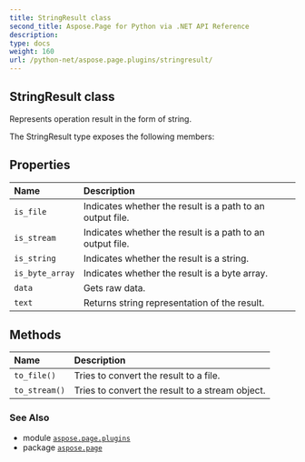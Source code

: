 ```yaml
---
title: StringResult class
second_title: Aspose.Page for Python via .NET API Reference
description: 
type: docs
weight: 160
url: /python-net/aspose.page.plugins/stringresult/
---
```


## StringResult class

Represents operation result in the form of string.



The StringResult type exposes the following members:
## Properties
| Name | Description |
| :- | :- |
| `is_file` | Indicates whether the result is a path to an output file. |
| `is_stream` | Indicates whether the result is a path to an output file. |
| `is_string` | Indicates whether the result is a string. |
| `is_byte_array` | Indicates whether the result is a byte array. |
| `data` | Gets raw data. |
| `text` | Returns string representation of the result. |
## Methods
| Name | Description |
| :- | :- |
| `to_file()` | Tries to convert the result to a file. |
| `to_stream()` | Tries to convert the result to a stream object. |

### See Also

* module [`aspose.page.plugins`](/page/python-net/aspose.page.plugins/)
* package [`aspose.page`](/page/python-net/)

